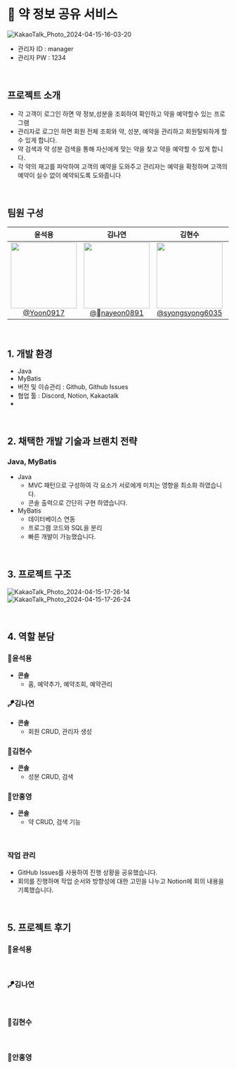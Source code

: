 # 💊 약 정보 공유 서비스


![KakaoTalk_Photo_2024-04-15-16-03-20](https://github.com/team3-syu/DB-Project/assets/96677474/be390a70-a0ec-463f-979e-8cfa6a01d16a)

- 관리자 ID : manager
- 관리자 PW : 1234

<br>

## 프로젝트 소개
- 각 고객이  로그인 하면 약 정보,성분을 조회하여 확인하고 약을 예약할수 있는 프로그램 
- 관리자로 로그인 하면 회원 전체 조회와 약, 성분, 예약을 관리하고 회원탈퇴하게 할수 있게 합니다.
- 약 검색과 약 성분 검색을 통해 자신에게 맞는 약을 찾고 약을 예약할 수 있게 합니다.
- 각 약의 재고를 파악하여 고객의 예약을 도와주고 관리자는 예약을 확정하며 고객의 예약이 실수 없이 예약되도록 도와줍니다

<br>

## 팀원 구성

<div align="center">

| **윤석용** | **김나연** | **김현수** | **안홍영** |
| :------: |  :------: | :------: | :------: |
| [<img src="https://avatars.githubusercontent.com/u/132437309?v=4" height=150 width=150> <br/> @Yoon0917](https://github.com/Yoon0917) | [<img src="https://avatars.githubusercontent.com/u/132421122?v=4" height=150 width=150> <br/> @nayeon0891](https://github.com/nayeon0891) | [<img src="https://avatars.githubusercontent.com/u/130562778?v=4" height=150 width=150> <br/> @syongsyong6035](https://github.com/syongsyong6035) | [<img src="https://avatars.githubusercontent.com/u/96677474?v=4" height=150 width=150> <br/> @inredzero](https://github.com/inredzero) |

</div>

<br>

## 1. 개발 환경
- Java
- MyBatis
- 버전 및 이슈관리 : Github, Github Issues
- 협업 툴 : Discord, Notion, Kakaotalk
- 
<br>

## 2. 채택한 개발 기술과 브랜치 전략

### Java, MyBatis

- Java
    - MVC 패턴으로 구성하여 각 요소가 서로에게 미치는 영향을 최소화 하였습니다.
    - 콘솔 출력으로 간단히 구현 하였습니다.
- MyBatis  
    - 데이터베이스 연동
    - 프로그램 코드와 SQL을 분리
    - 빠른 개발이 가능했습니다.
      
<br>

## 3. 프로젝트 구조

![KakaoTalk_Photo_2024-04-15-17-26-14](https://github.com/team3-syu/DB-Project/assets/96677474/327bc1d0-43cf-432a-b872-3c569038a829)
![KakaoTalk_Photo_2024-04-15-17-26-24](https://github.com/team3-syu/DB-Project/assets/96677474/81b62bec-e0d0-4ba5-80f4-c9e9022aefa8)


<br>

## 4. 역할 분담

### 🐲윤석용

- **콘솔**
    - 홈, 예약추가, 예약조회, 예약관리

    
### 🪁김나연

- **콘솔**
    - 회원 CRUD, 관리자 생성 


### 🐳김현수

- **콘솔**
    - 성분 CRUD, 검색


### 🍎안홍영

- **콘솔**
    - 약 CRUD, 검색 기능
    
<br>

### 작업 관리

- GitHub Issues를 사용하여 진행 상황을 공유했습니다.
- 회의를 진행하며 작업 순서와 방향성에 대한 고민을 나누고 Notion에 회의 내용을 기록했습니다.

<br>

## 5. 프로젝트 후기

### 🐲윤석용

<br>

### 🪁김나연

<br>

### 🐳김현수

<br>

### 🍎안홍영


